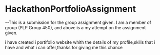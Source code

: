 # HackathonPortfolioAssignment
--This is a submission for the group assignment given. I am a member of group (PLP Group 450), and above is a my attempt on the assignment given.

i have created i portifolio website whith the details of my profile,skills that i have and what i can offer,thanks for giving me this chance
